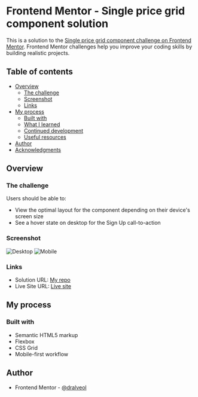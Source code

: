 # Frontend Mentor - Single price grid component solution

This is a solution to the [Single price grid component challenge on Frontend Mentor](https://www.frontendmentor.io/challenges/single-price-grid-component-5ce41129d0ff452fec5abbbc). Frontend Mentor challenges help you improve your coding skills by building realistic projects. 

## Table of contents

- [Overview](#overview)
  - [The challenge](#the-challenge)
  - [Screenshot](#screenshot)
  - [Links](#links)
- [My process](#my-process)
  - [Built with](#built-with)
  - [What I learned](#what-i-learned)
  - [Continued development](#continued-development)
  - [Useful resources](#useful-resources)
- [Author](#author)
- [Acknowledgments](#acknowledgments)


## Overview

### The challenge

Users should be able to:

- View the optimal layout for the component depending on their device's screen size
- See a hover state on desktop for the Sign Up call-to-action

### Screenshot

![Desktop](./screenshots/laptop_view.jpg)
![Mobile](./screenshots/mobile_view.jpg)


### Links

- Solution URL: [My repo](https://github.com/dralveol/single-price-grid)
- Live Site URL: [Live site](https://dralveol.github.io/single-price-grid/)

## My process

### Built with

- Semantic HTML5 markup
- Flexbox
- CSS Grid
- Mobile-first workflow


## Author

- Frontend Mentor - [@dralveol](https://www.frontendmentor.io/profile/dralveol)
